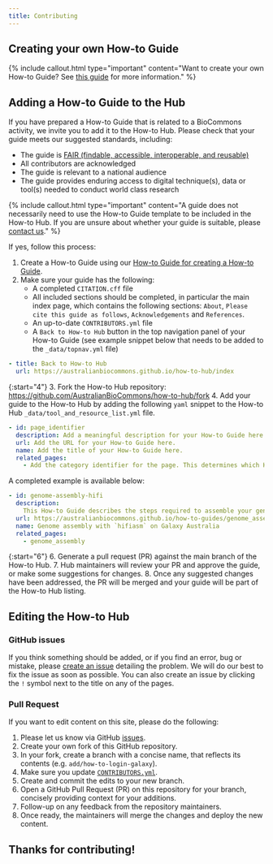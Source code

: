 ```yaml
---
title: Contributing
---
```


## Creating your own How-to Guide

{% include callout.html type="important" content="Want to create your own How-to Guide? See [this guide](https://australianbiocommons.github.io/how-to-guide-template/) for more information." %}


## Adding a How-to Guide to the Hub


If you have prepared a How-to Guide that is related to a BioCommons activity, we invite you to add it to the How-to Hub. Please check that your guide meets our suggested standards, including:

- The guide is [FAIR (findable, accessible, interoperable, and reusable)](https://doi.org/10.1038/sdata.2016.18)
- All contributors are acknowledged
- The guide is relevant to a national audience
- The guide provides enduring access to digital technique(s), data or tool(s) needed to conduct world class research

{% include callout.html type="important" content="A guide does not necessarily need to use the How-to Guide template to be included in the How-to Hub. If you are unsure about whether your guide is suitable, please [contact us](https://www.biocommons.org.au/contact-form)." %}


If yes, follow this process:

1. Create a How-to Guide using our [How-to Guide for creating a How-to Guide](https://australianbiocommons.github.io/how-to-guide-template/).
2. Make sure your guide has the following:
   - A completed `CITATION.cff` file
   - All included sections should be completed, in particular the main index page, which contains the following sections: `About`, `Please cite this guide as follows`, `Acknowledgements` and `References`.
   - An up-to-date `CONTRIBUTORS.yml` file 
   - A `Back to How-to Hub` button in the top navigation panel of your How-to Guide (see example snippet below that needs to be added to the `_data/topnav.yml` file)

```yaml
- title: Back to How-to Hub
  url: https://australianbiocommons.github.io/how-to-hub/index
```

{:start="4"}
3. Fork the How-to Hub repository: https://github.com/AustralianBioCommons/how-to-hub/fork
4. Add your guide to the How-to Hub by adding the following `yaml` snippet to the How-to Hub `_data/tool_and_resource_list.yml` file.

```yaml
- id: page_identifier
  description: Add a meaningful description for your How-to Guide here.
  url: Add the URL for your How-to Guide here.
  name: Add the title of your How-to Guide here.
  related_pages:
    - Add the category identifier for the page. This determines which How-to Hub category page your guide appears on.
```

A completed example is available below: 

```yaml
- id: genome-assembly-hifi
  description:
    This How-to Guide describes the steps required to assemble your genome on the Galaxy Australia platform, using multiple workflows developed in consultation between the Bioplatforms Australia Threatened Species Initiative, Galaxy Australia, and the Australian BioCommons.
  url: https://australianbiocommons.github.io/how-to-guides/genome_assembly/hifi_assembly
  name: Genome assembly with `hifiasm` on Galaxy Australia
  related_pages:
    - genome_assembly
```

{:start="6"}
6. Generate a pull request (PR) against the main branch of the How-to Hub.
7. Hub maintainers will review your PR and approve the guide, or make some suggestions for changes.
8. Once any suggested changes have been addressed, the PR will be merged and your guide will be part of the How-to Hub listing.


## Editing the How-to Hub

### GitHub issues

If you think something should be added, or if you find an error, bug or mistake, please [create an issue](https://github.com/AustralianBioCommons/how-to-hub/issues) detailing the problem. We will do our best to fix the issue as soon as possible. You can also create an issue by clicking the `!` symbol next to the title on any of the pages.


### Pull Request

If you want to edit content on this site, please do the following:

1. Please let us know via GitHub [issues](https://github.com/AustralianBioCommons/how-to-hub/issues).
2. Create your own fork of this GitHub repository.
3. In your fork, create a branch with a concise name, that reflects its contents (e.g. `add/how-to-login-galaxy`).
4. Make sure you update [`CONTRIBUTORS.yml`](https://github.com/AustralianBioCommons/how-to-hub/blob/main/_data/CONTRIBUTORS.yml).
5. Create and commit the edits to your new branch.
6. Open a GitHub Pull Request (PR) on this repository for your branch, concisely providing context for your additions.
7. Follow-up on any feedback from the repository maintainers.
8. Once ready, the maintainers will merge the changes and deploy the new content.


## Thanks for contributing!
